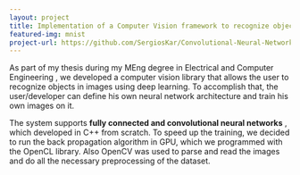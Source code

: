 ```yaml
---
layout: project
title: Implementation of a Computer Vision framework to recognize objects in images using Deep Learning and GPU programming
featured-img: mnist
project-url: https://github.com/SergiosKar/Convolutional-Neural-Network
---
```


As part of my thesis during my MEng degree in Electrical and Computer Engineering , we developed a computer vision library that allows the user to recognize objects in images using deep learning. To accomplish that, the user/developer can define his own neural network architecture and train his own images on it. 

The system supports **fully connected and convolutional neural networks** , which developed in C++ from scratch. To speed up the training, we decided to run the back propagation algorithm in GPU, which we programmed with the OpenCL library. Also OpenCV was used to parse and read the images and do all the necessary preprocessing of the dataset.

